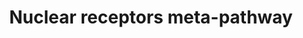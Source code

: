 ---
annotations:
- id: PW:0000716
  parent: signaling pathway
  type: Pathway Ontology
  value: transcription factor mediated signaling pathway
- id: PW:0000004
  parent: regulatory pathway
  type: Pathway Ontology
  value: regulatory pathway
authors:
- Riannefijten
- MaintBot
- Egonw
- Fehrhart
- Mkutmon
- Elisa
- Eweitz
- Susan
- DeSl
citedin:
- link: PMC9377275
  title: 'Identifying Drug-Induced Liver Injury Associated With Inflammation-Drug
    and Drug-Drug Interactions in Pharmacologic Treatments for COVID-19 by Bioinformatics
    and System Biology Analyses: The Role of Pregnane X Receptor (2022)'
- link: PMC9440516
  title: Early transcriptional responses of bronchial epithelial cells to whole cigarette
    smoke mirror those of in-vivo exposed human bronchial mucosa (2022)
- link: PMC9035641
  title: Prognostic and Diagnostic Values of Semaphorin 5B and Its Correlation With
    Tumor-Infiltrating Immune Cells in Kidney Renal Clear-Cell Carcinoma (2022)
- link: PMC7850313
  title: Protein Phosphatase 1 Regulatory Subunit 3B Genotype at rs4240624 Has a Major
    Effect on Gallbladder Bile Composition (2020)
- link: PMC7518185
  title: Predictive models for stage and risk classification in head and neck squamous
    cell carcinoma (HNSCC) (2020)
- link: PMC6309236
  title: Biological Pathways Leading From ANGPTL8 to Diabetes Mellitus–A Co-expression
    Network Based Analysis (2018)
- link: PMC5085087
  title: Long Term Culture of the A549 Cancer Cell Line Promotes Multilamellar Body
    Formation and Differentiation towards an Alveolar Type II Pneumocyte Phenotype
    (2016)
- link: PMC9664052
  title: Systems biology approach reveals a common molecular basis for COVID-19 and
    non-alcoholic fatty liver disease (NAFLD) (2022)
- link: PMC9537444
  title: Bioinformatics and systems-biology analysis to determine the effects of Coronavirus
    disease 2019 on patients with allergic asthma (2022)
- link: 10.3389/fimmu.2021.769011
  title: 'A Practical Strategy for Exploring the Pharmacological Mechanism of Luteolin
    Against COVID-19/Asthma Comorbidity: Findings of System Pharmacology and Bioinformatics
    Analysis (2024)'
- link: 10.1038/s41416-023-02140-1
  title: Transcriptome analysis of newly established carboplatin-resistant ovarian
    cancer cell model reveals genes shared by drug resistance and drug-induced EMT
    (2023)
- link: PMC12198134
  title: Investigation of the relationship between chronic hepatitis B and tuberculosis
    using bioinformatics and systems biology approaches (2025)
- link: PMC12049027
  title: 'Decoding per- and polyfluoroalkyl substances (PFAS) in hepatocellular carcinoma:
    a multi-omics and computational toxicology approach (2025)'
- link: PMC9785216
  title: Comparative RNA-Sequencing Analysis Reveals High Complexity and Heterogeneity
    of Transcriptomic and Immune Profiles in Hepatocellular Carcinoma Tumors of Viral
    (HBV, HCV) and Non-Viral Etiology (2022)
- link: 10.2174/1389200214666131118234138
  title: Pathways for Ligand Activated Nuclear Receptors to Unravel the Genomic Responses
    Induced by Hepatotoxicants (2013)
- link: PMC11792194
  title: Enhanced therapeutic effects of hypoxia-preconditioned mesenchymal stromal
    cell-derived extracellular vesicles in renal ischemic injury (2025)
communities:
- ONTOX
description: In the field of molecular biology, nuclear receptors are a class of proteins
  found within cells that are responsible for sensing steroid and thyroid hormones
  and certain other molecules. In response, these receptors work with other proteins
  to regulate the expression of specific genes, thereby controlling the development,
  homeostasis, and metabolism of the organism.  Nuclear receptors have the ability
  to directly bind to DNA and regulate the expression of adjacent genes, hence these
  receptors are classified as transcription factors. The regulation of gene expression
  by nuclear receptors generally only happens when a ligand is present. More specifically,
  ligand binding to a nuclear receptor results in a conformational change in the receptor,
  which, in turn, activates the receptor, resulting in up- or down-regulation of gene
  expression.  A unique property of nuclear receptors that differentiates them from
  other classes of receptors is their ability to directly interact with and control
  the expression of genomic DNA. As a consequence, nuclear receptors play key roles
  in both embryonic development and adult homeostasis. Nuclear receptors may be classified
  according to either mechanism or homology. [From Wikipedia, the free encyclopedia]
last-edited: 2023-06-12
ndex: 5a590367-8b66-11eb-9e72-0ac135e8bacf
organisms:
- Homo sapiens
redirect_from:
- /index.php/Pathway:WP2882
- /instance/WP2882
- /instance/WP2882_r126680
revision: r126680
schema-jsonld:
- '@context': https://schema.org/
  '@id': https://wikipathways.github.io/pathways/WP2882.html
  '@type': Dataset
  creator:
    '@type': Organization
    name: WikiPathways
  description: In the field of molecular biology, nuclear receptors are a class of
    proteins found within cells that are responsible for sensing steroid and thyroid
    hormones and certain other molecules. In response, these receptors work with other
    proteins to regulate the expression of specific genes, thereby controlling the
    development, homeostasis, and metabolism of the organism.  Nuclear receptors have
    the ability to directly bind to DNA and regulate the expression of adjacent genes,
    hence these receptors are classified as transcription factors. The regulation
    of gene expression by nuclear receptors generally only happens when a ligand is
    present. More specifically, ligand binding to a nuclear receptor results in a
    conformational change in the receptor, which, in turn, activates the receptor,
    resulting in up- or down-regulation of gene expression.  A unique property of
    nuclear receptors that differentiates them from other classes of receptors is
    their ability to directly interact with and control the expression of genomic
    DNA. As a consequence, nuclear receptors play key roles in both embryonic development
    and adult homeostasis. Nuclear receptors may be classified according to either
    mechanism or homology. [From Wikipedia, the free encyclopedia]
  keywords:
  - ABCB1
  - ABCB11
  - ABCB4
  - ABCC2
  - ABCC3
  - ABCC4
  - ABCC5
  - ABCG5
  - ABCG8
  - ABHD2
  - ACAA1
  - ACADM
  - ACOX1
  - ADH7
  - AGER
  - AHR
  - AHRR
  - AIP
  - AKAP13
  - ALAS1
  - ALDH3A1
  - ALOX5AP
  - AMIGO2
  - ANGPTL4
  - ANKRD1
  - APOA1
  - APOA2
  - APOA5
  - APOC3
  - ARL5B
  - ARNT
  - B3GNT5
  - BAAT
  - BAX
  - BHLHE40
  - BIRC2
  - BIRC3
  - BLVRB
  - CAP2
  - CBR1
  - CBR3
  - CCL2
  - CCL20
  - CCND1
  - CDC37
  - CDC42EP3
  - CDK1
  - CDK4
  - CDKN1B
  - CDKN1C
  - CES1
  - CES2
  - CES3
  - CES4A
  - CES5A
  - CPEB4
  - CPT1A
  - CPT2
  - CUL1
  - CXCR7
  - CYP1A1
  - CYP1A2
  - CYP1B1
  - CYP2A6
  - CYP2B6
  - CYP2C19
  - CYP2C9
  - CYP3A4
  - CYP3A5
  - CYP3A7
  - CYP4A11
  - CYP4F12
  - CYP7A1
  - CYP8B1
  - DBI
  - DNAJB1
  - DNAJC15
  - DNAJC7
  - DNER
  - EDN2
  - EGFR
  - EGR1
  - EHHADH
  - ENC1
  - EP300
  - EPB41L4B
  - EPHA2
  - EPHA3
  - ESR1
  - ETNK2
  - FABP1
  - FASN
  - FGD4
  - FGF13
  - FGF19
  - FGFBP1
  - FKBP5
  - FOXO1
  - FTH1
  - FTL
  - G6PD
  - GADD45B
  - GCC1
  - GCLC
  - GCLM
  - GGT1
  - GPAM
  - GPR115
  - GPR153
  - GPX2
  - GPX3
  - GSR
  - GSTA1
  - GSTA2
  - GSTA3
  - GSTA4
  - GSTA5
  - GSTM1
  - GSTM2
  - GSTM3
  - GSTM4
  - GSTM5
  - GSTP1
  - GSTT1
  - GSTT2
  - HBEGF
  - HES1
  - HGF
  - HMOX1
  - HSP90AA1
  - HSP90AB1
  - HSPA1A
  - IFNG
  - IGFBP1
  - IL11
  - IL12A
  - IL12B
  - IL17B
  - IL1B
  - IL2
  - IP6K3
  - IRS2
  - JUN
  - JUNB
  - JUND
  - KAT2B
  - KEAP1
  - KLK15
  - KTN1
  - LRRC8A
  - Ligand
  - MAFF
  - MAFG
  - ME1
  - MFGE8
  - MGAM
  - MGST1
  - MGST2
  - MGST3
  - MT1IP
  - MYC
  - MYOF
  - NAV3
  - NCOA1
  - NCOA2
  - NCOA3
  - NCOA6
  - NFE2L2
  - NFKB2
  - NQO1
  - NR0B2
  - NR1H3
  - NR1H4
  - NR1I2
  - NR1I3
  - NR3C1
  - NRG1
  - NRIP1
  - PCK1
  - PDE4B
  - PDGFB
  - PDK4
  - PGD
  - PLK2
  - PLTP
  - PMP2
  - POLK
  - POU5F1
  - PPARA
  - PPARD
  - PPARGC1A
  - PPP1R14C
  - PPP2R4
  - PRDX1
  - PRDX6
  - PRRG4
  - PSMC5
  - PTGES3
  - PTGR1
  - PTGS2
  - RGS2
  - RXRA
  - S100P
  - SCD
  - SCNN1A
  - SCP2
  - SDPR
  - SEC14L1
  - SERPINA1
  - SERPINB2
  - SERPINB9
  - SERTAD2
  - SLC10A1
  - SLC19A2
  - SLC26A2
  - SLC27A1
  - SLC27A5
  - SLC2A1
  - SLC2A10
  - SLC2A11
  - SLC2A12
  - SLC2A13
  - SLC2A14
  - SLC2A2
  - SLC2A3
  - SLC2A4
  - SLC2A5
  - SLC2A6
  - SLC2A7
  - SLC2A8
  - SLC2A9
  - SLC39A1
  - SLC39A10
  - SLC39A11
  - SLC39A12
  - SLC39A13
  - SLC39A14
  - SLC39A2
  - SLC39A3
  - SLC39A4
  - SLC39A5
  - SLC39A6
  - SLC39A7
  - SLC39A8
  - SLC39A9
  - SLC5A1
  - SLC5A10
  - SLC5A11
  - SLC5A12
  - SLC5A2
  - SLC5A3
  - SLC5A4
  - SLC5A5
  - SLC5A6
  - SLC5A7
  - SLC5A8
  - SLC5A9
  - SLC6A1
  - SLC6A11
  - SLC6A13
  - SLC6A14
  - SLC6A15
  - SLC6A16
  - SLC6A17
  - SLC6A18
  - SLC6A19
  - SLC6A2
  - SLC6A20
  - SLC6A3
  - SLC6A4
  - SLC6A5
  - SLC6A6
  - SLC6A7
  - SLC6A8
  - SLC6A9
  - SLC7A11
  - SLC7A5
  - SLCO1B1
  - SLCO2B1
  - SMARCA1
  - SMC1A
  - SNAI2
  - SOD3
  - SP1
  - SPINK13
  - SPRY1
  - SQSTM1
  - SRC
  - SREBF1
  - SRGN
  - SRPX2
  - SRXN1
  - STAT3
  - STOM
  - SULT1A1
  - SULT2A1
  - TGFA
  - TGFB1
  - TGFB2
  - TGFBR2
  - TGFBR3
  - THBD
  - TNF
  - TNFAIP3
  - TNS4
  - TSC22D3
  - TXN
  - TXNRD1
  - TXNRD3
  - UGT1A1
  - UGT1A3
  - UGT1A4
  - UGT1A6
  - UGT1A7
  - UGT1A9
  - UGT2B4
  - UGT2B7
  - VDR
  - ZIC2
  - p23
  license: CC0
  name: Nuclear receptors meta-pathway
seo: CreativeWork
title: Nuclear receptors meta-pathway
wpid: WP2882
---